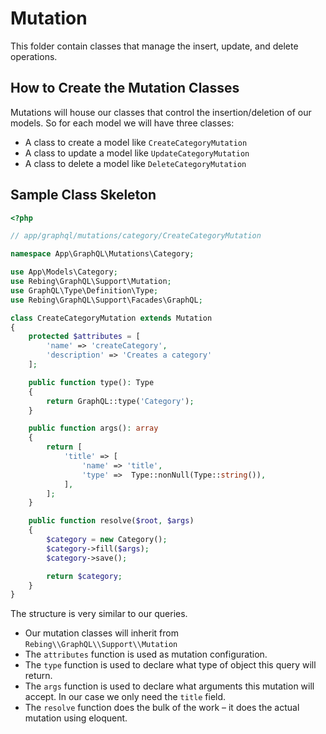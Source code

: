 # Mutation

This folder contain classes that manage the insert, update, and delete operations.

## How to Create the Mutation Classes

Mutations will house our classes that control the insertion/deletion of our models. So for each model we will have three classes:

- A class to create a model like `CreateCategoryMutation`
- A class to update a model like `UpdateCategoryMutation`
- A class to delete a model like `DeleteCategoryMutation`

## Sample Class Skeleton

```php
<?php

// app/graphql/mutations/category/CreateCategoryMutation 

namespace App\GraphQL\Mutations\Category;

use App\Models\Category;
use Rebing\GraphQL\Support\Mutation;
use GraphQL\Type\Definition\Type;
use Rebing\GraphQL\Support\Facades\GraphQL;

class CreateCategoryMutation extends Mutation
{
    protected $attributes = [
        'name' => 'createCategory',
        'description' => 'Creates a category'
    ];

    public function type(): Type
    {
        return GraphQL::type('Category');
    }

    public function args(): array
    {
        return [
            'title' => [
                'name' => 'title',
                'type' =>  Type::nonNull(Type::string()),
            ],
        ];
    }

    public function resolve($root, $args)
    {
        $category = new Category();
        $category->fill($args);
        $category->save();

        return $category;
    }
}
```

The structure is very similar to our queries.

- Our mutation classes will inherit from `Rebing\\GraphQL\\Support\\Mutation`
- The `attributes` function is used as mutation configuration.
- The `type` function is used to declare what type of object this query will return.
- The `args` function is used to declare what arguments this mutation will accept. In our case we only need the `title` field.
- The `resolve` function does the bulk of the work – it does the actual mutation using eloquent.

